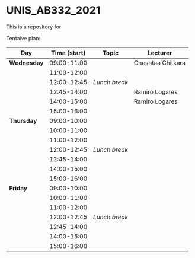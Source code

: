 # UNIS_AB332_2021

This is a repository for

Tentaive plan:


| Day           | Time (start) | Topic         | Lecturer          |
| ------------- | ------------ | ------------- | ----------------- |
| **Wednesday** | 09:00-11:00  |               | Cheshtaa Chitkara |
|               | 11:00-12:00  |               |                   |
|               | 12:00-12:45  | _Lunch break_ |                   |
|               | 12:45-14:00  |               | Ramiro Logares    |
|               | 14:00-15:00  |               | Ramiro Logares    |
|               | 15:00-16:00  |               |                   |
| **Thursday**  | 09:00-10:00  |               |                   |
|               | 10:00-11:00  |               |                   |
|               | 11:00-12:00  |               |                   |
|               | 12:00-12:45  | _Lunch break_ |                   |
|               | 12:45-14:00  |               |                   |
|               | 14:00-15:00  |               |                   |
|               | 15:00-16:00  |               |                   |
| **Friday**    | 09:00-10:00  |               |                   |
|               | 10:00-11:00  |               |                   |
|               | 11:00-12:00  |               |                   |
|               | 12:00-12:45  | _Lunch break_ |                   |
|               | 12:45-14:00  |               |                   |
|               | 14:00-15:00  |               |                   |
|               | 15:00-16:00  |               |                   |
